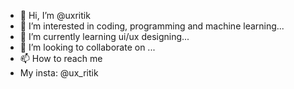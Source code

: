 - 👋 Hi, I’m @uxritik
- 👀 I’m interested in coding, programming and machine learning...
- 🌱 I’m currently learning ui/ux designing...
- 💞️ I’m looking to collaborate on ...
- 📫 How to reach me 
- My insta: @ux_ritik

<!---
uxritik/uxritik is a ✨ special ✨ repository because its `README.md` (this file) appears on your GitHub profile.
You can click the Preview link to take a look at your changes.
--->
